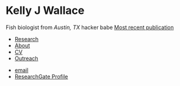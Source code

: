 <body>
		
<div class="container">
<div class="blurb">
<h1>Kelly J Wallace</h1>
<p>Fish biologist from <em>Austin, TX</em> hacker babe <a href="/about">Most recent publication</a></p>
</div><!-- /.blurb -->
</div><!-- /.container -->
		
<nav>
<ul>
<li><a href="/Research.md">Research</a></li>
<li><a href="/About.md">About</a></li>
<li><a href="/CV.md">CV</a></li>
<li><a href="/Outreach.md">Outreach</a></li>
</ul>
</nav>

<footer>
<ul>
<li><a href="mailto:kwallace@utexas.edu">email</a></li>
<li><a href="https://www.researchgate.net/profile/Kelly_Wallace2">ResearchGate Profile</a></li>
</ul>
</footer>

